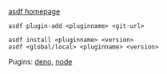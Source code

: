 [asdf homepage](https://asdf-vm.com/)

```
asdf plugin-add <pluginname> <git-url>

asdf install <pluginname> <version>
asdf <global/local> <pluginname> <version>
```

Pugins:
[deno](https://github.com/asdf-community/asdf-deno),
[node](https://github.com/asdf-vm/asdf-nodejs)